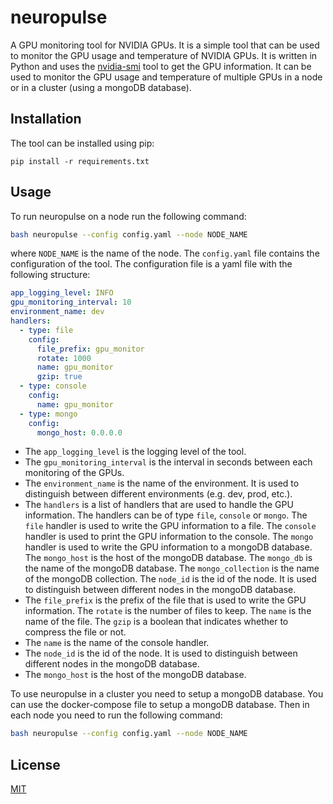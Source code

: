 # neuropulse
A GPU monitoring tool for NVIDIA GPUs. It is a simple tool that can be used to monitor the GPU usage and temperature of NVIDIA GPUs. It is written in Python and uses the [nvidia-smi](https://developer.nvidia.com/nvidia-system-management-interface) tool to get the GPU information. It can be used to monitor the GPU usage and temperature of multiple GPUs in a node or in a cluster (using a mongoDB database).

## Installation
The tool can be installed using pip:
```
pip install -r requirements.txt
```

## Usage

To run neuropulse on a node run the following command:
```bash
bash neuropulse --config config.yaml --node NODE_NAME
```
where `NODE_NAME` is the name of the node. The `config.yaml` file contains the configuration of the tool. The configuration file is a yaml file with the following structure:
```yaml
app_logging_level: INFO
gpu_monitoring_interval: 10
environment_name: dev
handlers:
  - type: file
    config:
      file_prefix: gpu_monitor
      rotate: 1000
      name: gpu_monitor
      gzip: true
  - type: console
    config:
      name: gpu_monitor
  - type: mongo
    config:
      mongo_host: 0.0.0.0
```

- The `app_logging_level` is the logging level of the tool. 
- The `gpu_monitoring_interval` is the interval in seconds between each monitoring of the GPUs.
- The `environment_name` is the name of the environment. It is used to distinguish between different environments (e.g. dev, prod, etc.).
- The `handlers` is a list of handlers that are used to handle the GPU information. The handlers can be of type `file`, `console` or `mongo`. The `file` handler is used to write the GPU information to a file. The `console` handler is used to print the GPU information to the console. The `mongo` handler is used to write the GPU information to a mongoDB database. The `mongo_host` is the host of the mongoDB database. The `mongo_db` is the name of the mongoDB database. The `mongo_collection` is the name of the mongoDB collection. The `node_id` is the id of the node. It is used to distinguish between different nodes in the mongoDB database.
- The `file_prefix` is the prefix of the file that is used to write the GPU information. The `rotate` is the number of files to keep. The `name` is the name of the file. The `gzip` is a boolean that indicates whether to compress the file or not.
- The `name` is the name of the console handler.
- The `node_id` is the id of the node. It is used to distinguish between different nodes in the mongoDB database.
- The `mongo_host` is the host of the mongoDB database. 

To use neuropulse in a cluster you need to setup a mongoDB database. You can use the docker-compose file to setup a mongoDB database. Then in each node you need to run the following command:
```bash
bash neuropulse --config config.yaml --node NODE_NAME
```


## License
[MIT](https://choosealicense.com/licenses/mit/)


